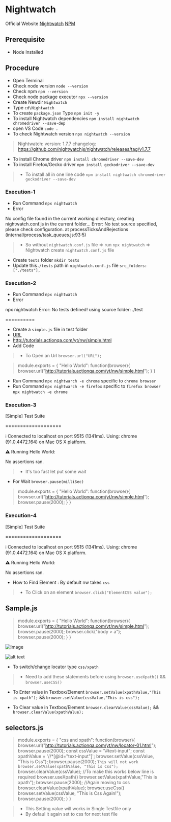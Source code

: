 # Nightwatch

Official Website [Nightwatch](https://nightwatchjs.org/)
[NPM](https://www.npmjs.com/package/nightwatch)


## Prerequisite
 - Node Installed

## Procedure
 - Open Terminal
 - Check node version `node --version`
 - Check npm `npm --version`
 - Check node package executor `npx --version`
 - Create Newdir `Nightwatch`
 - Type `cd\Nightwatch`
 - To create `package.json`  Type `npm init -y`
 - To install Nightwatch dependencies `npm install nightwatch chromedriver --save-dep`
 - open VS Code `code .`
 - To check Nightwatch version `npx nightwatch --version`
  >  Nightwatch:
    version: 1.7.7
    changelog: https://github.com/nightwatchjs/nightwatch/releases/tag/v1.7.7
 - To install Chrome driver `npm install chromedriver --save-dev`
 - To install Firefox/Gecko driver `npm install geckodriver --save-dev`

 > - To install all in one line code `npm install nightwatch chromedriver geckodriver --save-dev`

 ### Execution-1

- Run Command `npx nightwatch`
- Error 

<p>No config file found in the current working directory, creating nightwatch.conf.js in the current folder...
Error: No test source specified, please check configuration.
at processTicksAndRejections (internal/process/task_queues.js:93:5)</p>

> - So without `nightwatch.conf.js` file => run `npx nightwatch` => Nightwatch create `nightwatch.conf.js` file

- Create `tests` folder `mkdir tests`
- Update this`./tests` path in `nightwatch.conf.js` file `src_folders: ["./tests"],`

 ### Execution-2

- Run Command `npx nightwatch`
- Error 
<p>npx nightwatch
   Error: No tests defined! using source folder: ./test</p>

==========

- Create a `simple.js` file in test folder
- [URL](http://tutorials.actionqa.com/yt/nw/simple.html)
- http://tutorials.actionqa.com/yt/nw/simple.html
- Add Code

> - To Open an Url `browser.url("URL");`

>module.exports = {
    "Hello World": function(browser){
        browser.url("http://tutorials.actionqa.com/yt/nw/simple.html");
    }
}
- Run Command `npx nightwarch -e chrome` specific to `chrome browser`
- Run Command `npx nightwarch -e firefox` specific to `firefox browser`
`npx nightwatch -e chrome`

 ### Execution-3

<p>[Simple] Test Suite 

===================

ℹ Connected to localhost on port 9515 (1341ms).
  Using: chrome (91.0.4472.164) on Mac OS X platform.

⚠ Running Hello World:

No assertions ran.</p>

> - It's too fast let put some wait

- For Wait `browser.pause(milliSec)`

>module.exports = {
    "Hello World": function(browser){
        browser.url("http://tutorials.actionqa.com/yt/nw/simple.html");
        browser.pause(2000);
    }
}

### Execution-4

<p>[Simple] Test Suite 

===================

ℹ Connected to localhost on port 9515 (1341ms).
  Using: chrome (91.0.4472.164) on Mac OS X platform.

⚠ Running Hello World:

No assertions ran.</p>

- How to Find Element : By default nw takes `css`
> - To Click on an element `browser.click("ElementCSS value");`

## Sample.js
>module.exports = {
"Hello World": function(browser){
browser.url("http://tutorials.actionqa.com/yt/nw/simple.html");
browser.pause(2000);
browser.click("body > a");
browser.pause(2000);
}
}

![Image](https://imgur.com/a/9cbol1l)

![alt text](https://github.com/JigarSony/Nightwatch/blob/master/1.png?raw=true)
- To switch/change locator type `css/xpath`
> - Need to add these statements before using `browser.useXpath()` && `browser.useCSS()`

- To Enter value in Textbox/Element `browser.setValue(xpathValue,"This is xpath");` && `browser.setValue(cssValue,"This is css");`

- To Clear value in Textbox/Element `browser.clearValue(cssValue);` && `browser.clearValue(xpathValue);`

## selectors.js
>module.exports = {
"css and xpath": function(browser){
browser.url("http://tutorials.actionqa.com/yt/nw/locator-01.html");
browser.pause(2000);
const cssValue = "#text-input";
const xpathValue = '//*[@id="text-input"]';
browser.setValue(cssValue, "This is Css");
browser.pause(2000);
`This will not work
browser.setValue(xpathValue, "This is Css");`
>browser.clearValue(cssValue);
//To make this works below line is required
browser.useXpath()
browser.setValue(xpathValue,"This is xpath");
browser.pause(2000);
//Again moving to css
browser.clearValue(xpathValue);
browser.useCss()
browser.setValue(cssValue, "This is Css Again!");
browser.pause(2000);
}
}

> - This Setting value will works in Single Testfile only
> - By defaul it again set to css for next test file

